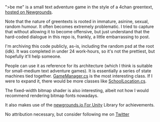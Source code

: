 ">be me" is a small text adventure game in the style of a 4chan greentext, [hosted on Newgrounds](https://www.newgrounds.com/portal/view/704081).

Note that the nature of greentexts is rooted in immature, asinine, sexual, random humour. It often becomes extremely problematic. I tried to capture that without allowing it to become offensive, but just understand that the hard-coded dialogue in this repo is, frankly, a little embarrassing to post.

I'm archiving this code publicly, as-is, including the random psd at the root (idk). 
It was completed in under 24 work-hours, so it's not the prettiest, but hopefully it'll help someone.

People can use it as reference for its architecture (which I think is suitable for small-medium text adventure games).  It is essentially a series of state machines tied together. [GameManager.cs](https://github.com/willardf/Be-Me/blob/master/Assets/Scripts/GameManager.cs) is the most interesting class. If I were to expand it, there would be more classes like [SchoolLocation.cs](https://github.com/willardf/Be-Me/blob/master/Assets/Scripts/SchoolLocation.cs).

The fixed-width bitmap shader is also interesting, albeit not how I would recommend rendering bitmap fonts nowadays.

It also makes use of the [newgrounds.io For Unity](https://bitbucket.org/newgrounds/newgrounds.io-for-unity-c/) Library for achievements.

No attribution necessary, but consider following me on [Twitter](https://twitter.com/forte_bass)